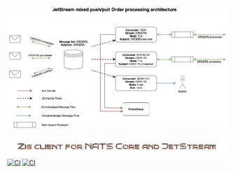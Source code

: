 ![](_logo/nats-streams-ordersimage.png)

![](_logo/logo.png)
[![CI](https://github.com/g41797/nats/actions/workflows/linux.yml/badge.svg)](https://github.com/g41797/nats/actions/workflows/linux.yml)
[![CI](https://github.com/g41797/nats/actions/workflows/mac.yml/badge.svg)](https://github.com/g41797/nats/actions/workflows/mac.yml)

